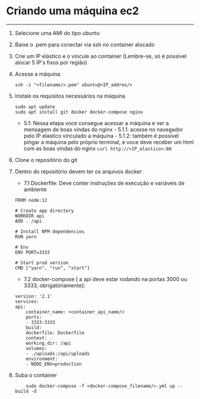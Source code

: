 # Criando uma máquina ec2
---

1. Selecione uma AMI do tipo ubuntu
2. Baixe o .pem para conectar via ssh no container alocado
3. Crie um IP elástico e o vincule ao container (Lembre-se, só é possivel alocar 5 IP's fixos por região)
4. Acesse a máquina
    ````
    ssh -i "<filename/>.pem" ubuntu@<IP_addres/>
    ````
5. Instale os requisitos necessários na máquina
    ````
    sudo apt update
    sudo apt install git docker docker-compose nginx
    ````
    - 5.1: Nessa etapa voce consegue acessar a máquina e ver a mensagem de boas vindas do nginx
            - 5.1.1: acesse no navegador pelo IP elastico vinculado a máquina
            - 5.1.2: também é possivel pingar a máquina pelo próprio terminal, e voce deve receber um html com as boas vindas do nginx
                ````
                    curl http://<IP_elastico>:80
                ````
6. Clone o repositório do git
7. Dentro do repositório devem ter os arquivos docker
    - 7.1 Dockerfile: Deve conter instruções de execução e variáveis de ambiente
    ````
    FROM node:12

    # Create app directory
    WORKDIR api
    ADD . /api

    # Install NPM dependencies
    RUN yarn

    # Env
    ENV PORT=3333

    # Start prod version
    CMD ["yarn", "run", "start"]
    ````

    - 7.2 docker-compose [ a api deve estar rodando na portas 3000 ou 3333, obrigatóriamente]: 
    ````
    version: '2.1'
    services:
    api:
        container_name: <container_api_name/>
        ports:
        - 3333:3333
        build:
        dockerfile: Dockerfile
        context: .
        working_dir: /api
        volumes:
        - ./uploads:/api/uploads
        environment:
        - NODE_ENV=production
    ````
8. Suba o container
    ````
        sudo docker-compose -f <docker-compose_filename/>.yml up --build -d
    ````
